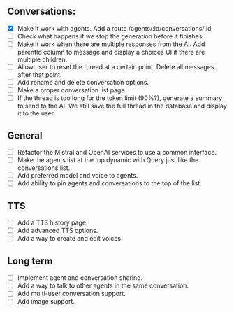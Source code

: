 ## Conversations:

- [x] Make it work with agents. Add a route /agents/:id/conversations/:id
- [ ] Check what happens if we stop the generation before it finishes.
- [ ] Make it work when there are multiple responses from the AI. Add parentId column to message and display a choices UI if there are multiple children.
- [ ] Allow user to reset the thread at a certain point. Delete all messages after that point.
- [ ] Add rename and delete conversation options.
- [ ] Make a proper conversation list page.
- [ ] If the thread is too long for the token limit (90%?), generate a summary to send to the AI. We still save the full thread in the database and display it to the user.

## General

- [ ] Refactor the Mistral and OpenAI services to use a common interface.
- [ ] Make the agents list at the top dynamic with Query just like the conversations list.
- [ ] Add preferred model and voice to agents.
- [ ] Add ability to pin agents and conversations to the top of the list.

## TTS

- [ ] Add a TTS history page.
- [ ] Add advanced TTS options.
- [ ] Add a way to create and edit voices.

## Long term

- [ ] Implement agent and conversation sharing.
- [ ] Add a way to talk to other agents in the same conversation.
- [ ] Add multi-user conversation support.
- [ ] Add image support.
